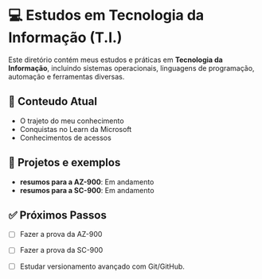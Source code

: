 # 💻 Estudos em Tecnologia da Informação (T.I.)

Este diretório contém meus estudos e práticas em **Tecnologia da Informação**, incluindo sistemas operacionais, linguagens de programação, automação e ferramentas diversas.


## 📌 Conteudo Atual

- O trajeto do meu conhecimento
- Conquistas no Learn da Microsoft
- Conhecimentos de acessos


## 🚀 Projetos e exemplos

- **resumos para a AZ-900**: Em andamento 
- **resumos para a SC-900**: Em andamento 

## ✅ Próximos Passos

- [ ] Fazer a prova da AZ-900
- [ ] Fazer a prova da SC-900

- [ ] Estudar versionamento avançado com Git/GitHub.  
